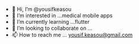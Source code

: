 - 👋 Hi, I’m @yousifkeasou
- 👀 I’m interested in ...medical mobile apps
- 🌱 I’m currently learning ...flutter 
- 💞️ I’m looking to collaborate on ...
- 📫 How to reach me ... yousif.keasou@gmail.com 

<!---
yousifkeasou/yousifkeasou is a ✨ special ✨ repository because its `README.md` (this file) appears on your GitHub profile.
You can click the Preview link to take a look at your changes.
--->
